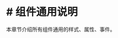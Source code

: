 <!-- 源地址: https://iot.mi.com/vela/quickapp/zh/components/general/ -->

# # 组件通用说明

本章节介绍所有组件通用的样式、属性、事件。
